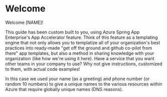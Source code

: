 # Welcome

Welcome [NAME]!

This guide has been custom built to you, using Azure Spring App Enterprise's App Accelerator feature. Think of this feature as a templating engine that not only allows you to templatize all of your organization's best practices into ready-made "get off the ground and github co-pilot from there" app templates, but also a method in sharing knowledge with your organization (like how we're using it here). Have a service that you want other teams in your company to use? Why not give instructions, customized to them, with actual code examples!

In this case we used your name (as a greeting) and phone number (or random 10 numbers) to give a unique names to the various resources within Azure that require globally unique names (DNS reasons).

